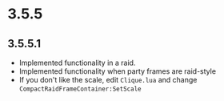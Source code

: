 # 3.5.5


## 3.5.5.1

- Implemented functionality in a raid.
- Implemented functionality when party frames are raid-style
- If you don't like the scale, edit `Clique.lua` and change `CompactRaidFrameContainer:SetScale`
